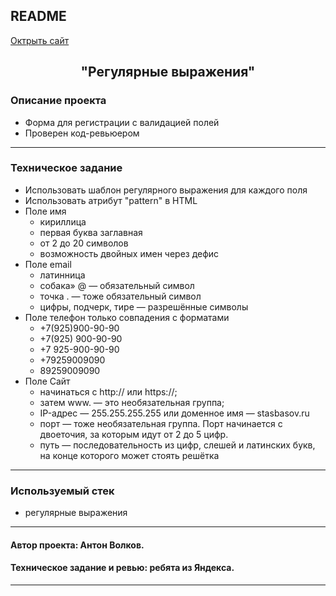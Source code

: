 ## README
[Октрыть сайт](https://antonvolkov71.github.io/4.-Validation/)
<br>
<h2 align='center'>
  <strong>"Регулярные выражения"</strong>  
</h2>

### Описание проекта

* Форма для регистрации с валидацией полей
* Проверен код-ревьюером
_________

### Техническое задание

* Использовать шаблон регулярного выражения для каждого поля
* Использовать атрибут "pattern" в HTML 
* Поле имя
  * кириллица
  * первая буква заглавная 
  * от 2 до 20 символов
  * возможность двойных имен через дефис
* Поле email
  * латинница
  * собака» @ — обязательный символ
  * точка . — тоже обязательный символ
  * цифры, подчерк, тире — разрешённые символы
* Поле телефон только совпадения с форматами
  * +7(925)900-90-90
  * +7(925) 900-90-90
  * +7 925-900-90-90
  * +79259009090
  * 89259009090
* Поле Сайт
  * начинаться с http:// или https://;
  * затем www. — это необязательная группа;
  * IP-адрес — 255.255.255.255 или доменное имя — stasbasov.ru
  * порт — тоже необязательная группа. Порт начинается с двоеточия, за которым идут от 2 до 5 цифр.   
  * путь — последовательность из цифр, слешей и латинских букв, на конце которого может стоять решётка 
_________

### Используемый стек

* регулярные выражения

_____
#### Автор проекта: Антон Волков.

#### Техническое задание и ревью: ребята из Яндекса.
_____
